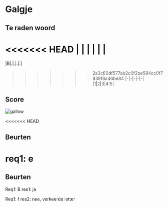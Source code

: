 # Galgje

## Te raden woord

<<<<<<< HEAD
| | | | | |
=======
|B|.|.|.|.|
>>>>>>> 2a3c80df577ab2c0f2be584cc0f7839f8a46be84
|-|-|-|-|-|
|1|2|3|4|5|

## Score
![gallow](./images/2.png)

<<<<<<< HEAD
## Beurten 
req1: e
=======
## Beurten
Req1: B
res1: ja

Req1: f
res2: nee, verkeerde letter
